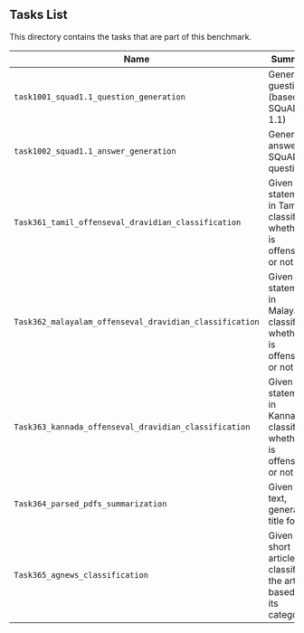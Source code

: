 ## Tasks List 

This directory contains the tasks that are part of this benchmark. 


Name | Summary | Category
---- | ----------- | --------
`task1001_squad1.1_question_generation` | Generating guestions (based on SQuAD 1.1) | Question Generation  
`task1002_squad1.1_answer_generation` | Generating answers to SQuAD 1.1 questions | Answer Generation
`Task361_tamil_offenseval_dravidian_classification` | Given a statement in Tamil, classify whether it is offensive or not | Classification
`Task362_malayalam_offenseval_dravidian_classification` | Given a statement in Malayalam, classify whether it is offensive or not | Classification
`Task363_kannada_offenseval_dravidian_classification` | Given a statement in Kannada, classify whether it is offensive or not | Classification
`Task364_parsed_pdfs_summarization` | Given a text, generate title for it | Summarization
`Task365_agnews_classification` | Given a short article, classify the article based on its category | Classification